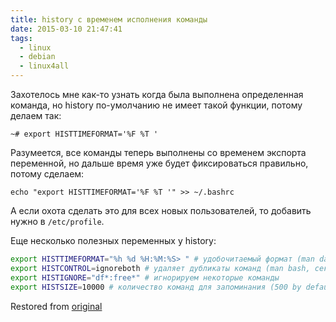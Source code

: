 ```yaml
---
title: history с временем исполнения команды
date: 2015-03-10 21:47:41
tags:
  - linux
  - debian
  - linux4all
---
```


Захотелось мне как-то узнать когда была выполнена определенная команда, но history по-умолчанию не имеет такой функции, потому делаем так:

```shell
~# export HISTTIMEFORMAT='%F %T '
```

Разумеется, все команды теперь выполнены со временем экспорта переменной, но дальше время уже будет фиксироваться правильно, потому сделаем:

```shell
echo "export HISTTIMEFORMAT='%F %T '" >> ~/.bashrc
```

А если охота сделать это для всех новых пользователей, то добавить нужно в `/etc/profile`.

Еще несколько полезных переменных у history:

```bash
export HISTTIMEFORMAT="%h %d %H:%M:%S> " # удобочитаемый формат (man date)
export HISTCONTROL=ignoreboth # удаляет дубликаты команд (man bash, секция history)
export HISTIGNORE="df*:free*" # игнорируем некоторые команды
export HISTSIZE=10000 # количество команд для запоминания (500 by default)
```

Restored from [original](https://web.archive.org/web/20200206164241/http://conformist-mw.blogspot.com/2015/03/history.html)
